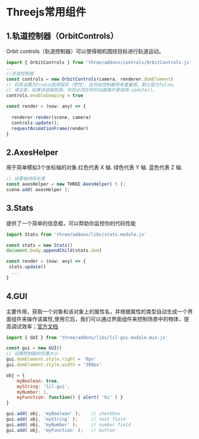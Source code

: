 # Threejs常用组件

## 1.轨道控制器（OrbitControls）

Orbit controls（轨道控制器）可以使得相机围绕目标进行轨道运动。

```javascript
import { OrbitControls } from 'three/addons/controls/OrbitControls.js';
...
//添加控制器
const controls = new OrbitControls(camera, renderer.domElement)
// 将其设置为true以启用阻尼（惯性），这将给控制器带来重量感。默认值为false。
// 请注意，如果该值被启用，你将必须在你的动画循环里调用.update()。
controls.enableDamping = true

const render = (now: any) => {
 
  renderer.render(scene, camera)
  controls.update();
  requestAnimationFrame(render)
}
```

## 2.AxesHelper

用于简单模拟3个坐标轴的对象.红色代表 X 轴. 绿色代表 Y 轴. 蓝色代表 Z 轴.

```javascript
// 设置轴线段长度
const axesHelper = new THREE.AxesHelper( 5 );
scene.add( axesHelper );
```

## 3.Stats

提供了一个简单的信息框，可以帮助你监控你的代码性能

```javascript
import Stats from 'three/addons/libs/stats.module.js'

const stats = new Stats()
document.body.appendChild(stats.dom)

const render = (now: any) => {
 stats.update()
  ...
}
```

## 4.GUI

主要作用，获取一个对象和该对象上的属性名，并根据属性的类型自动生成一个界面组件来操作该属性,使用它后，我们可以通过界面组件来控制场景中的物体，提高调试效率；[官方文档](https://lil-gui.georgealways.com/)

```javascript
import { GUI } from 'three/addons/libs/lil-gui.module.min.js'

const gui = new GUI()
// 设置控制器的位置大小
gui.domElement.style.right = '0px'
gui.domElement.style.width = '300px'

obj = {
	myBoolean: true,
	myString: 'lil-gui',
	myNumber: 1,
	myFunction: function() { alert( 'hi' ) }
}

gui.add( obj, 'myBoolean' ); 	// checkbox
gui.add( obj, 'myString' ); 	// text field
gui.add( obj, 'myNumber' ); 	// number field
gui.add( obj, 'myFunction' ); 	// button
```
